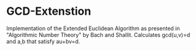 # GCD-Extenstion
Implementation of the Extended Euclidean Algorithm as presented in "Algorithmic Number Theory" by Bach and Shallit.
Calculates gcd(u,v)=d and a,b that satisfy au+bv=d.

